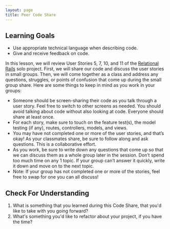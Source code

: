 ```yaml
---
layout: page
title: Peer Code Share
---
```


## Learning Goals
* Use appropriate technical language when describing code.
* Give and receive feedback on code.

In this lesson, we will review User Stories 5, 7, 10, and 11 of the [Relational Rails](https://backend.turing.edu/module2/projects/relational_rails/) solo project. First, we will share our code and discuss the user stories in small groups. Then, we will come together as a class and address any questions, struggles, or points of confusion that come up during the small group share. Here are some things to keep in mind as you work in your groups:

* Someone should be screen-sharing their code as you talk through a user story. Feel free to switch to other screens as needed. You should avoid talking about code without also looking at code. Everyone should share at least once.
* For each story, make sure to touch on the feature test(s), the model testing (if any), routes, controllers, models, and views.
* You may have not completed one or more of the user stories, and that’s okay! As your classmates share, be sure to follow along and ask questions. This is a collaborative effort.
* As you work, be sure to write down any questions that come up so that we can discuss them as a whole group later in the session. Don’t spend too much time on any 1 topic. If your group can’t answer it quickly, write it down and move on to the next topic.
* Note: If your group has not completed one or more of the stories, feel free to swap for one you can all discuss!

## Check For Understanding
1. What is something that you learned during this Code Share, that you'd like to take with you going forward? 
2. What's something you'd like to refactor about your project, if you have the time?


